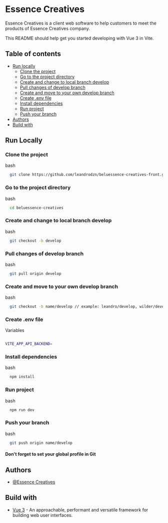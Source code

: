 # Essence Creatives

Essence Creatives is a client web software to help customers to meet the products of Essence Creatives company.

This README should help get you started developing with Vue 3 in Vite.

## Table of contents

- [Run locally](#run-locally)
  - [Clone the project](#clone-the-project)
  - [Go to the project directory](#go-to-the-project-directory)
  - [Create and change to local branch develop](#create-and-change-to-local-branch-develop)
  - [Pull changes of develop branch](#pull-changes-of-develop-branch)
  - [Create and move to your own develop branch](#create-and-move-to-your-own-develop-branch)
  - [Create .env file](#create-env-file)
  - [Install dependencies](#install-dependencies)
  - [Run project](#run-project)
  - [Push your branch](#push-your-branch)
- [Authors](#authors)
- [Build with](#build-with)

## Run Locally

### Clone the project

bash

```sh
  git clone https://github.com/leandrodzn/beluessence-creatives-front.git
```

### Go to the project directory

bash

```sh
  cd beluessence-creatives
```

### Create and change to local branch develop

bash

```sh
  git checkout -b develop
```

### Pull changes of develop branch

bash

```sh
  git pull origin develop
```

### Create and move to your own develop branch

bash

```sh
  git checkout -b name/develop // example: leandro/develop, wilder/develop
```

### Create .env file

Variables

```bash

VITE_APP_API_BACKEND=

```

### Install dependencies

bash

```sh
  npm install
```

### Run project

bash

```sh
  npm run dev
```

### Push your branch

bash

```sh
  git push origin name/develop
```

#### Don't forget to set your global profile in Git

## Authors

- [@Essence Creatives]()

## Build with

- [Vue 3](https://vuejs.org/) - An approachable, performant and versatile framework for building web user interfaces.
